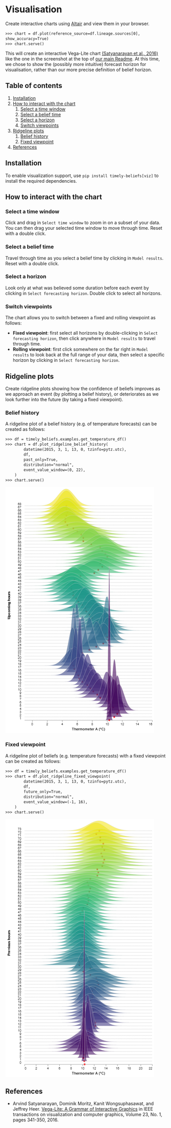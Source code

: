 # Visualisation

Create interactive charts using [Altair](http://altair-viz.github.io) and view them in your browser.

    >>> chart = df.plot(reference_source=df.lineage.sources[0], show_accuracy=True)
    >>> chart.serve()

This will create an interactive Vega-Lite chart [(Satyanarayan et al., 2016)](#references) like the one in the screenshot at the top of [our main Readme](README.md).
At this time, we chose to show the (possibly more intuitive) forecast horizon for visualisation,
rather than our more precise definition of belief horizon.

## Table of contents

1. [Installation](#installation)
1. [How to interact with the chart](#how-to-interact-with-the-chart)
    1. [Select a time window](#select-a-time-window)
    1. [Select a belief time](#select-a-belief-time)
    1. [Select a horizon](#select-a-horizon)
    1. [Switch viewpoints](#switch-viewpoints)
1. [Ridgeline plots](#ridgeline-plots)
    1. [Belief history](#belief-history)
    1. [Fixed viewpoint](#fixed-viewpoint)
1. [References](#references)

## Installation

To enable visualization support, use `pip install timely-beliefs[viz]` to install the required dependencies.

## How to interact with the chart

### Select a time window

Click and drag in `Select time window` to zoom in on a subset of your data.
You can then drag your selected time window to move through time.
Reset with a double click.

### Select a belief time

Travel through time as you select a belief time by clicking in `Model results`.
Reset with a double click.

### Select a horizon

Look only at what was believed some duration before each event by clicking in `Select forecasting horizon`.
Double click to select all horizons.

### Switch viewpoints

The chart allows you to switch between a fixed and rolling viewpoint as follows:
- **Fixed viewpoint**: first select all horizons by double-clicking in `Select forecasting horizon`, then click anywhere in `Model results` to travel through time.
- **Rolling viewpoint**: first click somewhere on the far right in `Model results` to look back at the full range of your data, then select a specific horizon by clicking in `Select forecasting horizon`.

## Ridgeline plots

Create ridgeline plots showing how the confidence of beliefs improves as we approach an event (by plotting a belief history),
or deteriorates as we look further into the future (by taking a fixed viewpoint).

### Belief history

A ridgeline plot of a belief history (e.g. of temperature forecasts) can be created as follows:

    >>> df = timely_beliefs.examples.get_temperature_df()
    >>> chart = df.plot_ridgeline_belief_history(
            datetime(2015, 3, 1, 13, 0, tzinfo=pytz.utc),
            df,
            past_only=True,
            distribution="normal",
            event_value_window=(0, 22),
        )
    >>> chart.serve()

![Ridgeline fixed viewpoint](fixed_viewpoint_ridgeline.png "Fixed viewpoint")

### Fixed viewpoint

A ridgeline plot of beliefs (e.g. temperature forecasts) with a fixed viewpoint can be created as follows:

    >>> df = timely_beliefs.examples.get_temperature_df()
    >>> chart = df.plot_ridgeline_fixed_viewpoint(
            datetime(2015, 3, 1, 13, 0, tzinfo=pytz.utc),
            df,
            future_only=True,
            distribution="normal",
            event_value_window=(-1, 16),
        )
    >>> chart.serve()
    
![Ridgeline belief history](belief_history_ridgeline.png "Belief history")

## References

- Arvind Satyanarayan, Dominik Moritz, Kanit Wongsuphasawat, and Jeffrey Heer. [Vega-Lite: A Grammar of Interactive Graphics](https://idl.cs.washington.edu/files/2017-VegaLite-InfoVis.pdf) in IEEE transactions on visualization and computer graphics, Volume 23, No. 1, pages 341-350, 2016.
